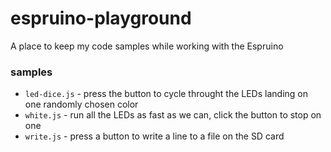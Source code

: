 espruino-playground
===================

A place to keep my code samples while working with the Espruino


### samples

 - `led-dice.js` - press the button to cycle throught the LEDs landing on one randomly chosen color
 - `white.js` - run all the LEDs as fast as we can, click the button to stop on one
 - `write.js` - press a button to write a line to a file on the SD card